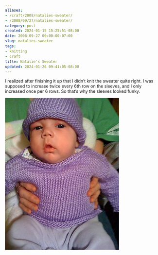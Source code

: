```yaml
---
aliases:
- /craft/2008/natalies-sweater/
- /2008/09/27/natalies-sweater/
category: post
created: 2024-01-15 15:25:51-08:00
date: 2008-09-27 00:00:00-07:00
slug: natalies-sweater
tags:
- knitting
- craft
title: Natalie's Sweater
updated: 2024-01-26 09:41:05-08:00
---
```


I realized after finishing it up that I didn’t knit the sweater quite right. I was supposed to increase twice every 6th row on the sleeves, and I only increased once per 6 rows. So that’s why the sleeves looked funky.

![attachments/img/cover-2008-09-27.jpg](../../../attachments/img/cover-2008-09-27.jpg)